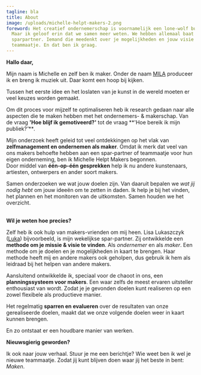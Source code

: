 ```yaml
---
tagline: bla
title: About
image: /uploads/michelle-helpt-makers-2.png
foreword: Het creatief ondernemerschap is voornamelijk een lone-wolf business.
  Maar ik geloof erin dat we samen meer weten. We hebben allemaal baat bij een
  sparpartner. Iemand die meedenkt over je mogelijkheden en jouw visie kent. Een
  teammaatje. En dat ben ik graag.
---
```

**Hallo daar,**

Mijn naam is Michelle en zelf ben ik maker. Onder de naam [MILA](https://open.spotify.com/artist/6NMmrANg6Cn3HAWo6SuR4o?si=5jLiCqHBS2iQGLD8dXyIRg) produceer ik en breng ik muziek uit. Daar komt een hoop bij kijken. 

Tussen het eerste idee en het loslaten van je kunst in de wereld moeten er veel keuzes worden gemaakt.

Om dit proces voor mijzelf te optimaliseren heb ik research gedaan naar alle aspecten die te maken hebben met het ondernemers- & makerschap. Van de vraag **'Hoe blijf ik gemotiveerd?'** tot de vraag **'Hoe bereik ik mijn publiek?*'****.*

Mijn onderzoek heeft geleid tot veel ontdekkingen op het vlak van **zelfmanagement en ondernemen als maker**. Omdat ik merk dat veel van ons makers behoefte hebben aan een spar-partner of teammaatje voor hun eigen onderneming, ben ik Michelle Helpt Makers begonnen.\
Door middel van **één-op-één gesprekken** help ik nu andere kunstenaars, artiesten, ontwerpers en ander soort makers.

Samen onderzoeken we wat jouw doelen zijn. Van daaruit bepalen we *wat jij nodig hebt* om jouw ideeën om te zetten in daden. Ik help je bij het vinden, het plannen en het monitoren van de uitkomsten. Samen houden we het overzicht.

\
**Wil je weten hoe precies?**

Zelf heb ik ook hulp van makers-vrienden om mij heen. Lisa Lukaszczyk ([Luka](http://lisaluka.com/)) bijvoorbeeld, is mijn wekelijkse spar-partner. Zij ontwikkelde een **methode om je missie & visie te vinden**. Als *ondernemer* en als *maker*. Een methode om je doelen en je mogelijkheden in kaart te brengen. Haar methode heeft mij en andere makers ook geholpen, dus gebruik ik hem als leidraad bij het helpen van andere makers.

Aansluitend ontwikkelde ik, speciaal voor de chaoot in ons, een **planningssysteem voor makers**. Een waar zelfs de meest ervaren uitsteller enthousiast van wordt. Zodat je je gevonden doelen kunt realiseren op een zowel flexibele als productieve manier.

Het regelmatig **sparren en evalueren** over de resultaten van onze gerealiseerde doelen, maakt dat we onze volgende doelen weer in kaart kunnen brengen.

En zo ontstaat er een houdbare manier van werken.

**Nieuwsgierig geworden?**

Ik ook naar jouw verhaal. Stuur je me een berichtje? Wie weet ben ik wel je nieuwe teammaatje. Zodat jij kunt blijven doen waar jij het beste in bent: *Maken*.